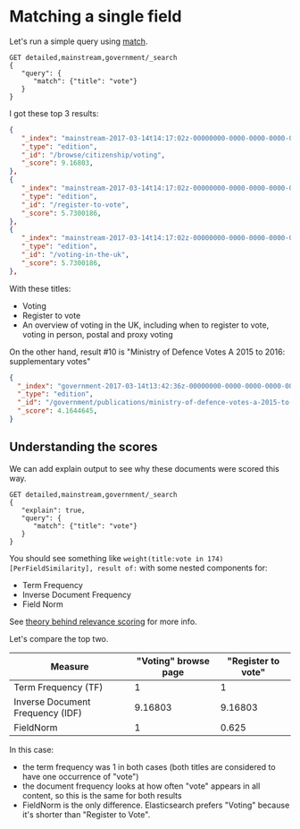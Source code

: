 # Matching a single field

Let's run a simple query using [match](https://www.elastic.co/guide/en/elasticsearch/reference/1.7/query-dsl-match-query.html).

```
GET detailed,mainstream,government/_search
{
   "query": {
      "match": {"title": "vote"}
   }
}
```

I got these top 3 results:

```json
{
   "_index": "mainstream-2017-03-14t14:17:02z-00000000-0000-0000-0000-000000000000",
   "_type": "edition",
   "_id": "/browse/citizenship/voting",
   "_score": 9.16803,
},
{
   "_index": "mainstream-2017-03-14t14:17:02z-00000000-0000-0000-0000-000000000000",
   "_type": "edition",
   "_id": "/register-to-vote",
   "_score": 5.7300186,
},
{
   "_index": "mainstream-2017-03-14t14:17:02z-00000000-0000-0000-0000-000000000000",
   "_type": "edition",
   "_id": "/voting-in-the-uk",
   "_score": 5.7300186,
},
```

With these titles:

- Voting
- Register to vote
- An overview of voting in the UK, including when to register to vote, voting in person, postal and proxy voting

On the other hand, result #10 is "Ministry of Defence Votes A 2015 to 2016: supplementary votes"

```json
{
  "_index": "government-2017-03-14t13:42:36z-00000000-0000-0000-0000-000000000000",
  "_type": "edition",
  "_id": "/government/publications/ministry-of-defence-votes-a-2015-to-2016-supplementary-votes",
  "_score": 4.1644645,
}
```

## Understanding the scores

We can add explain output to see why these documents were scored this way.

```
GET detailed,mainstream,government/_search
{
   "explain": true,
   "query": {
      "match": {"title": "vote"}
   }
}
```

You should see something like `weight(title:vote in 174) [PerFieldSimilarity], result of:` with some nested components for:
- Term Frequency
- Inverse Document Frequency
- Field Norm

See [theory behind relevance scoring](https://www.elastic.co/guide/en/elasticsearch/guide/current/scoring-theory.html) for more info.

Let's compare the top two.

| Measure                          | "Voting" browse page | "Register to vote" |
| -------------------------------- | -------------------- | ------------------ |
| Term Frequency (TF)              | 1                    | 1                  |
| Inverse Document Frequency (IDF) | 9.16803              | 9.16803            |
| FieldNorm                        |  1                   | 0.625              |

In this case:
- the term frequency was 1 in both cases (both titles are considered to have one occurrence of "vote")
- the document frequency looks at how often "vote" appears in all content, so this is the same for both results
- FieldNorm is the only difference. Elasticsearch prefers "Voting" because it's shorter than "Register to Vote".
